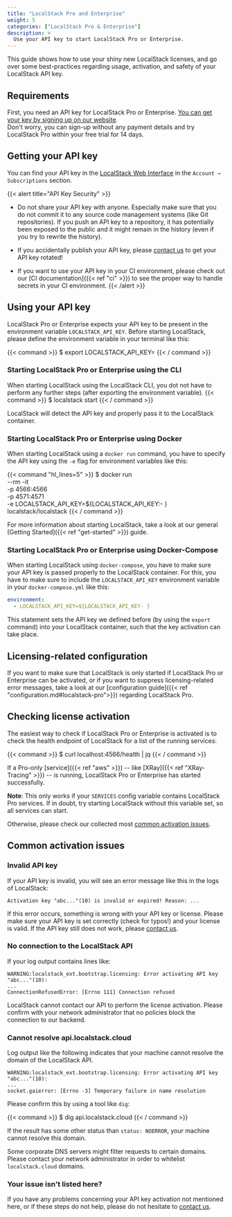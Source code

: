 ```yaml
---
title: "LocalStack Pro and Enterprise"
weight: 5
categories: ["LocalStack Pro & Enterprise"]
description: >
  Use your API key to start LocalStack Pro or Enterprise.
---
```


This guide shows how to use your shiny new LocalStack licenses, and go over some best-practices regarding usage, activation, and safety of your LocalStack API key.

## Requirements

First, you need an API key for LocalStack Pro or Enterprise.
[You can get your key by signing up on our website](https://localstack.cloud/pricing/).\
Don't worry, you can sign-up without any payment details and try LocalStack Pro within your free trial for 14 days.

## Getting your API key

You can find your API key in the [LocalStack Web Interface](https://app.localstack.cloud) in the `Account → Subscriptions` section.

{{< alert title="API Key Security" >}}
- Do not share your API key with anyone. Especially make sure that you do not commit it to any source code management systems (like Git repositories).
  If you push an API key to a repository, it has potentially been exposed to the public and it might remain in the history (even if you try to rewrite the history).

- If you accidentally publish your API key, please [contact us](https://localstack.cloud/contact/) to get your API key rotated!

- If you want to use your API key in your CI environment, please check out our [CI documentation]({{< ref "ci" >}}) to see the proper way to handle secrets in your CI environment.
{{< /alert >}}

## Using your API key

LocalStack Pro or Enterprise expects your API key to be present in the environment variable `LOCALSTACK_API_KEY`.
Before starting LocalStack, please define the environment variable in your terminal like this:

{{< command >}}
$ export LOCALSTACK_API_KEY=<your-api-key>
{{< / command >}}

### Starting LocalStack Pro or Enterprise using the CLI

When starting LocalStack using the LocalStack CLI, you dot not have to perform any further steps (after exporting the environment variable).
{{< command >}}
$ localstack start
{{< / command >}}

LocalStack will detect the API key and properly pass it to the LocalStack container.

### Starting LocalStack Pro or Enterprise using Docker

When starting LocalStack using a `docker run` command, you have to specify the API key using the `-e` flag for environment variables like this:

{{< command "hl_lines=5" >}}
$ docker run \
  --rm -it \
  -p 4566:4566 \
  -p 4571:4571 \
  -e LOCALSTACK_API_KEY=${LOCALSTACK_API_KEY:- } \
  localstack/localstack
{{< / command >}}

For more information about starting LocalStack, take a look at our general [Getting Started]({{< ref "get-started" >}}) guide.

### Starting LocalStack Pro or Enterprise using Docker-Compose

When starting LocalStack using `docker-compose`, you have to make sure your API key is passed properly to the LocalStack container.
For this, you have to make sure to include the `LOCALSTACK_API_KEY` environment variable in your `docker-compose.yml` like this:

```yaml
environment:
  - LOCALSTACK_API_KEY=${LOCALSTACK_API_KEY- }
```

This statement sets the API key we defined before (by using the `export` command) into your LocalStack container, such that the key activation can take place.

## Licensing-related configuration

If you want to make sure that LocalStack is only started if LocalStack Pro or Enterprise can be activated, or if you want to suppress licensing-related error messages, take a look at our [configuration guide]({{< ref "configuration.md#localstack-pro">}}) regarding LocalStack Pro.

## Checking license activation

The easiest way to check if LocalStack Pro or Enterprise is activated is to check the health endpoint of LocalStack for a list of the running services:

{{< command >}}
$ curl localhost:4566/health | jq
{{< / command >}}

If a Pro-only [service]({{< ref "aws" >}}) -- like [XRay]({{< ref "XRay-Tracing" >}}) -- is running, LocalStack Pro or Enterprise has started successfully.

**Note**: This only works if your `SERVICES` config variable contains LocalStack Pro services.
If in doubt, try starting LocalStack without this variable set, so all services can start.

Otherwise, please check our collected most [common activation issues](#common-activation-issues).

## Common activation issues

### Invalid API key

If your API key is invalid, you will see an error message like this in the logs of LocalStack:

```
Activation key "abc..."(10) is invalid or expired! Reason: ...
```

If this error occurs, something is wrong with your API key or license.
Please make sure your API key is set correctly (check for typos!) and your license is valid.
If the API key still does not work, please [contact us](https://localstack.cloud/contact/).

### No connection to the LocalStack API

If your log output contains lines like:

```
WARNING:localstack_ext.bootstrap.licensing: Error activating API key "abc..."(10):
...
ConnectionRefusedError: [Errno 111] Connection refused
```

LocalStack cannot contact our API to perform the license activation.
Please confirm with your network administrator that no policies block the connection to our backend.

### Cannot resolve api.localstack.cloud

Log output like the following indicates that your machine cannot resolve the domain of the LocalStack API.

```
WARNING:localstack_ext.bootstrap.licensing: Error activating API key "abc..."(10):
...
socket.gaierror: [Errno -3] Temporary failure in name resolution
```

Please confirm this by using a tool like `dig`:

{{< command >}}
$ dig api.localstack.cloud
{{< / command >}}

If the result has some other status than `status: NOERROR`, your machine cannot resolve this domain.

Some corporate DNS servers might filter requests to certain domains.
Please contact your network administrator in order to whitelist `localstack.cloud` domains.

### Your issue isn't listed here?
If you have any problems concerning your API key activation not mentioned here, or if these steps do not help, please do not hesitate to [contact us](https://localstack.cloud/contact/).
